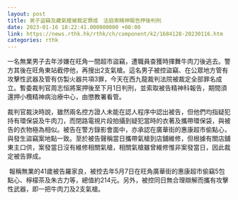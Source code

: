```yaml
---
layout: post
title: 男子盜竊及藏氣槍被裁定罪成　法庭索精神報告押後判刑
date: 2023-01-16 18:22:41.000000000 +08:00
link: https://news.rthk.hk/rthk/ch/component/k2/1684128-20230116.htm
categories: rthk
---
```


一名無業男子去年涉嫌在旺角一間超市盜竊，遭職員查獲時揮舞牛肉刀後逃去。警方其後在旺角東站截停他，再搜出2支氣槍。這名男子被控盜竊、在公眾地方管有攻擊性武器及管有仿製火器共項3罪，今天在西九龍裁判法院被裁定全部罪名成立。暫委裁判官周志恒將案押後至下月1日判刑，並索取被告精神科報告，期間須還押小欖精神病治療中心，由懲教署看管。 

裁判官裁決時說，雖然兩名控方證人未能在認人程序中認出被告，但他們均指疑犯持有環保袋及牛肉刀，而閉路電視片段拍攝到疑犯當時的衣著及攜帶環保袋，與被告的衣物極為相似。被告在警方錄影會面中，亦承認在廣華街的惠康超市偷點心，與發生盜竊案地點一致。至於被告聲稱當日攜帶氣槍到店舖維修，但根據有關店舖東主口供，案發當日沒有維修相關氣槍，相關氣槍雖曾維修惟非案發當日，因此裁定被告罪成。

 報稱無業的41歲被告羅家良，被控去年5月7日在旺角廣華街的惠康超市偷竊5包點心、檸檬茶及朱古力等，總值約214元。另外，被控同日無合理辯解而攜有攻擊性武器，即一把牛肉刀及2支氣槍。
